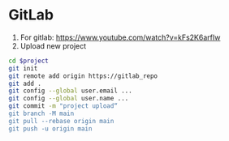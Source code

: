 # GitLab

1. For gitlab: https://www.youtube.com/watch?v=kFs2K6arfIw
2. Upload new project
```bash
cd $project
git init
git remote add origin https://gitlab_repo
git add .
git config --global user.email ...
git config --global user.name ...
git commit -m "project upload“
git branch -M main
git pull --rebase origin main
git push -u origin main
```
